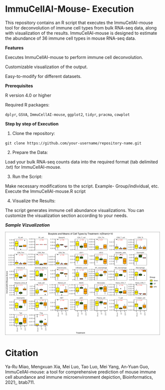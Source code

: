 # ImmuCellAI-Mouse- Execution

This repository contains an R script that executes the ImmuCellAI-mouse tool for deconvolution of immune cell types from bulk RNA-seq data, along with visualization of the results. ImmuCellAI-mouse is designed to estimate the abundance of 36 immune cell types in mouse RNA-seq data.

**Features**

Executes ImmuCellAI-mouse to perform immune cell deconvolution.

Customizable visualization of the output.

Easy-to-modify for different datasets.

**Prerequisites**

R version 4.0 or higher

Required R packages:

`dplyr`, `GSVA`, `ImmuCellAI-mouse`, `ggplot2`, `tidyr`, `pracma`, `cowplot`

**Step by step of Execution**

 1. Clone the repository:

`git clone https://github.com/your-username/repository-name.git`

2. Prepare the Data:
  
Load your bulk RNA-seq counts data into the required format (tab delimited .txt) for ImmuCellAI-mouse.

3. Run the Script:

Make necessary modifications to the script. Example- Group/individual, etc. Execute the ImmuCellAI-mouse.R script

4. Visualize the Results:

The script generates immune cell abundance visualizations. You can customize the visualization section according to your needs.

 ***Sample Vizualization***

![Sample Plot](Plots/Sample_plot.png)


# Citation 
Ya-Ru Miao, Mengxuan Xia, Mei Luo, Tao Luo, Mei Yang, An-Yuan Guo, ImmuCellAI-mouse: a tool for comprehensive prediction of mouse immune cell abundance and immune microenvironment depiction, Bioinformatics, 2021;, btab711. 
